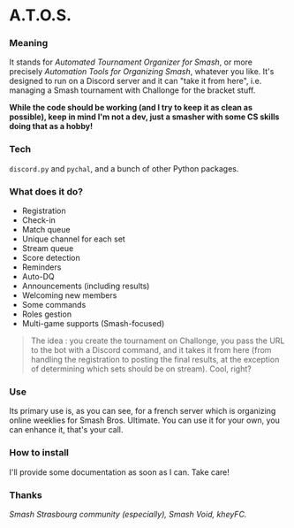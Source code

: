 # A.T.O.S.

### Meaning
It stands for *Automated Tournament Organizer for Smash*, or more precisely *Automation Tools for Organizing Smash*, whatever you like. It's designed to run on a Discord server and it can "take it from here", i.e. managing a Smash tournament with Challonge for the bracket stuff.

**While the code should be working (and I try to keep it as clean as possible), keep in mind I'm not a dev, just a smasher with some CS skills doing that as a hobby!**

### Tech
`discord.py` and `pychal`, and a bunch of other Python packages.

### What does it do?
- Registration
- Check-in
- Match queue
- Unique channel for each set
- Stream queue
- Score detection
- Reminders
- Auto-DQ
- Announcements (including results)
- Welcoming new members
- Some commands
- Roles gestion
- Multi-game supports (Smash-focused)

>The idea : you create the tournament on Challonge, you pass the URL to the bot with a Discord command, and it takes it from here (from handling the registration to posting the final results, at the exception of determining which sets should be on stream). Cool, right?

### Use
Its primary use is, as you can see, for a french server which is organizing online weeklies for Smash Bros. Ultimate. You can use it for your own, you can enhance it, that's your call.

### How to install
I'll provide some documentation as soon as I can. Take care!

### Thanks
*Smash Strasbourg community (especially), Smash Void, kheyFC.*
